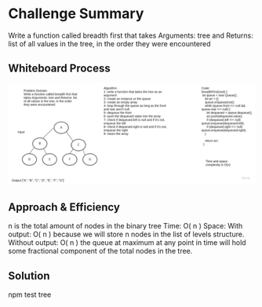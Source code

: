 # Challenge Summary
Write a function called breadth first that takes Arguments: tree and Returns: list of all values in the tree, in the order they were encountered

## Whiteboard Process
!['breadth'](../images/breadth.jpg)

## Approach & Efficiency
n is the total amount of nodes in the binary tree Time: O( n )
Space: With output: O( n ) because we will store n nodes in the list of levels structure.
Without output: O( n ) the queue at maximum at any point in time will hold some fractional component of the total nodes in the tree.

## Solution
npm test tree
